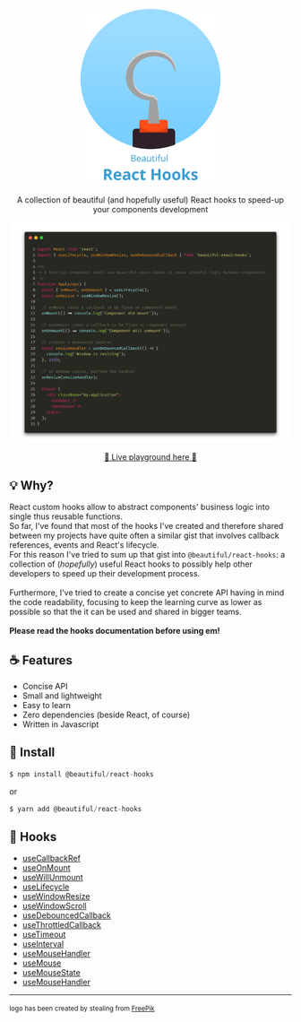 <div align="center">
  <p align="center">
    <img src="./logo.png" alt="Beautiful React Hooks" width="250px" />
  </p>
  <p align="center">
    A collection of beautiful (and hopefully useful) React hooks to speed-up your 
    components development
  </p>
</div>

![Usage example](./example.png)

<div>
  <p align="center">
    <a href="https://antonioru.github.io/beautiful-react-hooks/#/useMouseState">
    🌟 Live playground here 🌟
    </a>
  </p>
</div>

## 💡 Why? 

React custom hooks allow to abstract components' business logic into single thus reusable functions.<br />
So far, I've found that most of the hooks I've created and therefore shared between my projects have quite often a 
similar gist that involves callback references, events and React's lifecycle. <br />
For this reason I've tried to sum up that gist into `@beautiful/react-hooks`: a collection of (*hopefully*) useful 
React hooks to possibly help other developers to speed up their development process.<br /><br />
Furthermore, I've tried to create a concise yet concrete API having in mind the code readability, focusing 
to keep the learning curve as lower as possible so that the it can be used and shared in bigger teams.
<br /><br />
**Please read the hooks documentation before using em!**

## ☕️ Features

* Concise API
* Small and lightweight
* Easy to learn
* Zero dependencies (beside React, of course)
* Written in Javascript


## 🕺 Install

```js 
$ npm install @beautiful/react-hooks
```


or

```js 
$ yarn add @beautiful/react-hooks
```

## 🎨 Hooks

* [useCallbackRef](./docs/useCallbackRef.md)
* [useOnMount](./docs/useOnMount.md)
* [useWillUnmount](./docs/useWillUnmount.md)
* [useLifecycle](./docs/useLifecycle.md)
* [useWindowResize](./docs/useWindowResize.md)
* [useWindowScroll](./docs/useWindowScroll.md)
* [useDebouncedCallback](./docs/useDebouncedCallback.md)
* [useThrottledCallback](./docs/useThrottledCallback.md)
* [useTimeout](./docs/useTimeout.md)
* [useInterval](./docs/useInterval.md)
* [useMouseHandler](./docs/useMouseHandler.md)
* [useMouse](./docs/useMouse.md)
* [useMouseState](./docs/useMouseState.md)
* [useMouseHandler](./docs/useMouseHandler.md)

<hr />

<small> logo has been created by stealing from [FreePik](https://www.freepik.com/free-photos-vectors/design)</small>
